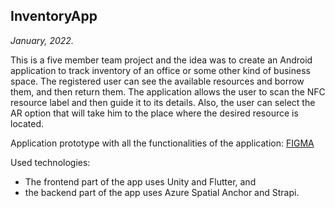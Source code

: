 ## InventoryApp
*January, 2022.*

This is a five member team project and the idea was to create an Android application to track inventory of an office or some other kind of business space. The registered user can see the available resources and borrow them, and then return them. The application allows the user to scan the NFC resource label and then guide it to its details. Also, the user can select the AR option that will take him to the place where the desired resource is located.

Application prototype with all the functionalities of the application: [FIGMA](https://www.figma.com/file/tejK8Fu0GU04rwx4zI5166/InventoryApp?node-id=1959%3A6020)

Used technologies:
* The frontend part of the app uses Unity and Flutter, and
* the backend part of the app uses Azure Spatial Anchor and Strapi.
